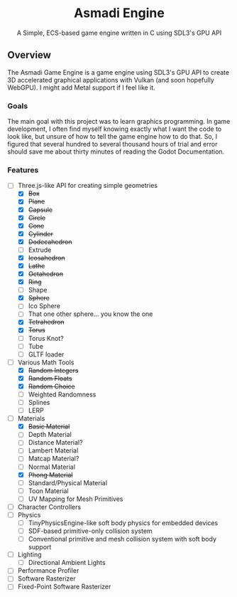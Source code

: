 <div align="center">

# Asmadi Engine

A Simple, ECS-based game engine written in C using SDL3's GPU API

</div>

## Overview

The Asmadi Game Engine is a game engine using SDL3's GPU API to create 3D accelerated graphical applications with Vulkan (and soon hopefully WebGPU). I might add Metal support if I feel like it.

### Goals

The main goal with this project was to learn graphics programming. In game development, I often find myself knowing exactly what I want the code to look like, but unsure of how to tell the game engine how to do that. So, I figured that several hundred to several thousand hours of trial and error should save me about thirty minutes of reading the Godot Documentation.

### Features

- [ ] Three.js-like API for creating simple geometries
    - [X] ~~Box~~
    - [X] ~~Plane~~
    - [X] ~~Capsule~~
    - [X] ~~Circle~~
    - [X] ~~Cone~~
    - [X] ~~Cylinder~~
    - [X] ~~Dodecahedron~~
    - [ ] Extrude
    - [X] ~~Icosahedron~~
    - [X] ~~Lathe~~
    - [X] ~~Octahedron~~
    - [X] ~~Ring~~
    - [ ] Shape
    - [X] ~~Sphere~~
    - [ ] Ico Sphere
    - [ ] That one other sphere... you know the one
    - [X] ~~Tetrahedron~~
    - [X] ~~Torus~~
    - [ ] Torus Knot?
    - [ ] Tube
    - [ ] GLTF loader
- [ ] Various Math Tools
    - [X] ~~Random Integers~~
    - [X] ~~Random Floats~~
    - [X] ~~Random Choice~~
    - [ ] Weighted Randomness
    - [ ] Splines
    - [ ] LERP
- [ ] Materials
    - [X] ~~Basic Material~~
    - [ ] Depth Material
    - [ ] Distance Material?
    - [ ] Lambert Material
    - [ ] Matcap Material?
    - [ ] Normal Material
    - [X] ~~Phong Material~~
    - [ ] Standard/Physical Material
    - [ ] Toon Material
    - [ ] UV Mapping for Mesh Primitives
- [ ] Character Controllers
- [ ] Physics
    - [ ] TinyPhysicsEngine-like soft body physics for embedded devices
    - [ ] SDF-based primitive-only collision system
    - [ ] Conventional primitive and mesh collision system with soft body support
- [ ] Lighting
    - [ ] Directional Ambient Lights
- [ ] Performance Profiler
- [ ] Software Rasterizer
- [ ] Fixed-Point Software Rasterizer